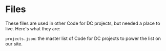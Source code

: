 Files
=====

These files are used in other Code for DC projects, but needed a place to live. Here's what they are:

`projects.json`: the master list of Code for DC projects to power the list on our site.
